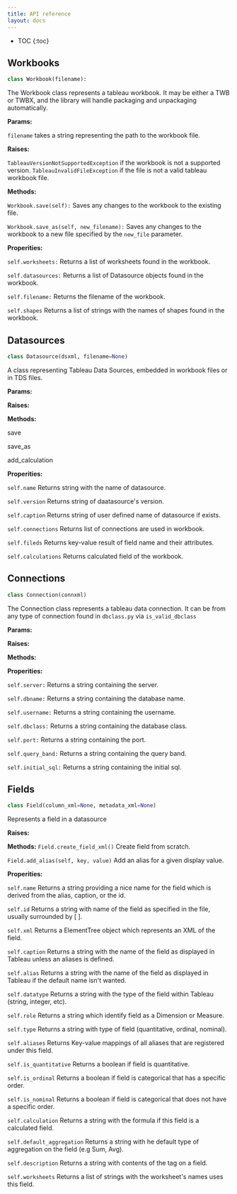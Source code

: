 ```yaml
---
title: API reference
layout: docs
---
```


* TOC
{:toc}

## Workbooks
```python
class Workbook(filename):
```

The Workbook class represents a tableau workbook. It may be either a TWB or TWBX, and the library will handle packaging and unpackaging automatically.

**Params:**

`filename` takes a string representing the path to the workbook file.

**Raises:**

`TableauVersionNotSupportedException` if the workbook is not a supported version.
`TableauInvalidFileException` if the file is not a valid tableau workbook file.

**Methods:**

`Workbook.save(self):`
Saves any changes to the workbook to the existing file.

`Workbook.save_as(self, new_filename):`
Saves any changes to the workbook to a new file specified by the `new_file` parameter.

**Properities:**

`self.worksheets:` Returns a list of worksheets found in the workbook.

`self.datasources:` Returns a list of Datasource objects found in the workbook.

`self.filename:` Returns the filename of the workbook.

`self.shapes` Returns a list of strings with the names of shapes found in the workbook.

## Datasources
```python
class Datasource(dsxml, filename=None)
```
A class representing Tableau Data Sources, embedded in workbook files or in TDS files.

**Params:**

**Raises:**

**Methods:**

save

save_as

add_calculation

**Properities:**

`self.name` Returns string with the name of datasource.

`self.version` Returns string of daatasource's version.

`self.caption` Returns string of user defined name of datasource if exists.

`self.connections` Returns list of connections are used in workbook.

`self.fileds` Returns key-value result of field name and their attributes.

`self.calculations` Returns calculated field of the workbook.

## Connections
```python
class Connection(connxml)
```

The Connection class represents a tableau data connection. It can be from any type of connection found in `dbclass.py` via `is_valid_dbclass`

**Params:**

**Raises:**

**Methods:**

**Properities:**

`self.server:` Returns a string containing the server.

`self.dbname:` Returns a string containing the database name.

`self.username:` Returns a string containing the username.

`self.dbclass:` Returns a string containing the database class.

`self.port:` Returns a string containing the port.

`self.query_band:` Returns a string containing the query band.

`self.initial_sql:` Returns a string containing the initial sql.

## Fields
```python
class Field(column_xml=None, metadata_xml=None)
```

Represents a field in a datasource

**Raises:**

**Methods:**
`Field.create_field_xml()` Create field from scratch.

`Field.add_alias(self, key, value)` Add an alias for a given display value.

**Properities:**

`self.name` Returns a string providing a nice name for the field which is derived from the alias, caption, or the id.

`self.id` Returns a string with name of the field as specified in the file, usually surrounded by [ ].

`self.xml` Returns a ElementTree object which represents an XML of the field.

`self.caption` Returns a string with the name of the field as displayed in Tableau unless an aliases is defined.

`self.alias` Returns a string with the name of the field as displayed in Tableau if the default name isn't wanted.

`self.datatype` Returns a string with the type of the field within Tableau (string, integer, etc).

`self.role` Returns a string which identify field as a Dimension or Measure.

`self.type` Returns a string with type of field (quantitative, ordinal, nominal).

`self.aliases` Returns Key-value mappings of all aliases that are registered under this field.

`self.is_quantitative` Returns a boolean if field is quantitative.

`self.is_ordinal` Returns a boolean if field is categorical that has a specific order.

`self.is_nominal` Returns a boolean if field is categorical that does not have a specific order.

`self.calculation` Returns a string with the formula if this field is a calculated field.

`self.default_aggregation` Returns a string with he default type of aggregation on the field (e.g Sum, Avg).

`self.description` Returns a string with contents of the <desc> tag on a field.

`self.worksheets` Returns a list of strings with the worksheet's names uses this field.
